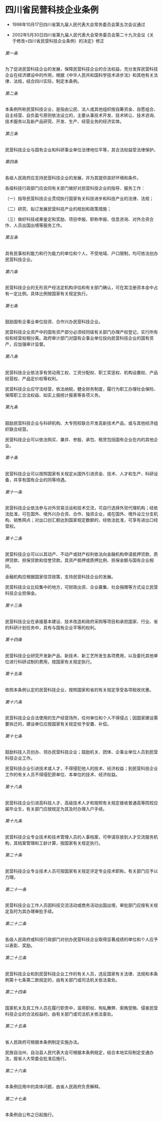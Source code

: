 # 四川省民营科技企业条例

- 1998年10月17日四川省第九届人民代表大会常务委员会第五次会议通过

- 2002年5月30日四川省第九届人民代表大会常务委员会第二十九次会议《关于修改<四川省民营科技企业条例）的决定》修正

<!-- INFO END -->

###### 第一条

为了促进民营科技企业的发展，保障民营科技企业的合法权益，充分发挥民营科技企业在经济建设中的作用，根据《中华人民共和国科学技术进步法》和其他有关法律、法规，结合四川实际，制定本条例。

###### 第二条

本条例所称民营科技企业，是指由公民、法人或其他组织按自筹资金、自愿组合、自主经营、自负盈亏原则依法设立的，主要从事技术开发、技术转让、技术咨询、技术服务以及新产品研究、开发、生产、经营业务的经济实体。

###### 第三条

民营科技企业与国有企业和科研事业单位法律地位平等，其合法权益受法律保护。

###### 第四条

各级人民政府应支持民营科技企业的发展，并为其提供良好环境和条件。

各级科技行政部门应会同有关部门做好对民营科技企业的指导、服务工作：

（一）指导民营科技企业贯彻执行国家有关科技进步和科技产业的法律、法规；

（二）研究、拟订发展民营科技产业的规划和政策措施；

（三）做好科技成果鉴定和奖励、项目申报、职称申报、信息咨询、对外合资合作、人员出国出境等服务工作。

###### 第五条

具有民事权利能力和行为能力的单位和个人，不受地域、户口限制，均可依法创办民营科技企业。

###### 第六条

民营科技企业的无形资产经法定机构评估和有关部门确认，可在其注册资本金中占有一定比例。具体比例按国家有关规定执行。

###### 第七条

鼓励国有企事业单位投资、合作兴办民营科技企业。

民营科技企业资产中的国有资产部分必须经同级有关部门办理产权登记，实行所有权和经营权相分离。政府审计部门对国有企事业单位投向民营科技企业的国有资产，应加强审计监督。

###### 第八条

民营科技企业依法享有劳动用工权、工资分配权、职工奖惩权、机构设置权、产品经营权、产品定价权等权利。

民营科技企业应守法经营，依法纳税，健全财务制度，履行为职工办理社会保险、保障职工合法权益、如实上报统计报表等各项义务。

###### 第九条

鼓励民营科技企业与科研机构、大专院校联合开发高新技术产品，或与其他经济组织联合经营。

民营科技企业可以依法购买、兼并、参股、承包、租赁包括国有企业在内的其他企业。

###### 第十条

民营科技企业可以按照国家有关规定从国外引进资金、技术、人才和生产、科研设备，并享有国有企业的同等待遇。

###### 第十一条

民营科技企业依法参与对外贸易洽谈和技术交流，可自行选择外贸代理机构；经依法批准，可在国外、境外兴办合资、合作、独资企业，或在国外、境外设立分支机构、销售网点；对出口创汇额达到国家规定数额的，经依法批准，可享有进出口经营权。

###### 第十二条

民营科技企业可以以其动产、不动产或财产权利依法向金融机构申请抵押贷款、质押贷款、担保贷款和信誉贷款。其资产抵押或质押比例、担保金额与国有企业相同。

金融机构应根据国家信贷政策，支持民营科技企业的发展。

民营科技企业比较集中的地方，可财政出资、企业募集、社会捐赠等方式设立民营科技企业担保金。

###### 第十三条

民营科技企业在承接基本建设、技术改造和政府采购等项目和承担国家、行业、省的科研计划任务中，具有与国有企业平等的权利。

###### 第十四条

民营科技企业研究开发新产品、新技术、新工艺所发生各项费用，以及委托其他单位进行科研试制的费用，按国家有关规定执行。

###### 第十五条

依照本条例认定的民营科技企业，按照国家和省的有关规定享受各项税收优惠。

###### 第十六条

民营科技企业合法使用的生产经营场所，任何单位和个人不得侵占；因国家建设需要拆迁的，建设单位应按国家有关规定给予安置、补偿。

###### 第十七条

鼓励科技人员创办、领办民营科技企业；鼓励机关、团体、企事业单位人员到民营科技企业工作。

民营科技企业引进技术或人才，不得侵犯他人的技术、经济权益；到民营科技企业工作的有关人员不得侵犯原单位、本单位的技术、经济权益。

###### 第十八条

民营科技企业引进高科技人才、高级技术人才和按照有关规定接收普通高等院校应届毕业生，有关部门应按规定为其及时办理入户手续。

###### 第十九条

民营科技企业专业技术和技术管理人员的人事档案，可申请存放到人才交流服务机构，其档案管理和工龄计算，按国家有关规定执行。

###### 第二十条

民营科技企业专业技术人员可按国家有关规定评定专业技术职称。有关部门应予以力理。

###### 第二十一条

民营科技企业工作人员因科技交流活动或商务活动出国出境，审批部门应按有关规定及时为其办理审批手续。

###### 第二十二条

各级人民政府或科技行政部门对创办民营科技企业取得显著成绩的单位和个人应予以表彰、奖励。

###### 第二十三条

民营科技企业和到民营科技企业工作的有关人员，违反国家有关法律、法规和本条例第十七条第二款规定的，由有关部门或司法机关依法查处。

###### 第二十四条

国家机关及其工作人员在履行职责中，滥用职权、徇私舞弊、索贿受贿、侵害民营科技企业的合法权益的，由有关部门或司法机关依法查处。

###### 第二十五条

省人民政府可根据本条例制定实施办法。

民族自治州、自治县人民代表大会可根据本条例规定，结合本地实际制定变通办法，报省人大常委会批准后施行。

###### 第二十六条

本条例应用中的具体问题，由省人民政府负责解释。

###### 第二十七条

本条例自公布之日起施行。
